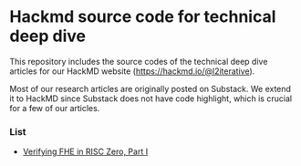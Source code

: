 # Hackmd source code for technical deep dive

This repository includes the source codes of the technical deep dive articles for our HackMD website (https://hackmd.io/@l2iterative). 

Most of our research articles are originally posted on Substack. We extend it to HackMD since Substack does not have code highlight, 
which is crucial for a few of our articles.

### List

- [Verifying FHE in RISC Zero, Part I](https://hackmd.io/@l2iterative/fhe0-1)

